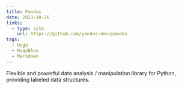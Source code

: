 ```yaml
---
title: Pandas
date: 2023-10-26
links:
  - type: site
    url: https://github.com/pandas-dev/pandas
tags:
  - Hugo
  - HugoBlox
  - Markdown
---
```


Flexible and powerful data analysis / manipulation library for Python, providing labeled data structures.

<!--more-->
